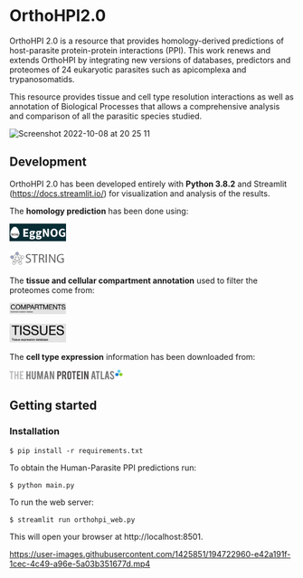 # OrthoHPI2.0

OrthoHPI 2.0 is a resource that provides homology-derived predictions of host-parasite protein-protein interactions (PPI). This work renews and extends OrthoHPI by integrating new versions of databases, predictors and proteomes of 24 eukaryotic parasites such as apicomplexa and trypanosomatids.

This resource provides tissue and cell type resolution interactions as well as annotation of Biological Processes that allows a comprehensive analysis and comparison of all the parasitic species studied.


<img width="1760" alt="Screenshot 2022-10-08 at 20 25 11" src="https://user-images.githubusercontent.com/1425851/194722121-b6f01c52-57d7-4676-aefe-239a2be3e78a.png">


## Development

OrthoHPI 2.0 has been developed entirely with **Python 3.8.2** and Streamlit (https://docs.streamlit.io/) for visualization and analysis of the results.

The **homology prediction** has been done using:

<a src="http://eggnog5.embl.de/"><img width=100 alt="eggnog" src="https://github.com/Multiomics-Analytics-Group/OrthoHPI2.0/blob/main/images/eggnog.png"> </a>


<a src="https://string-db.org/"><img width=100 alt="string" src="https://github.com/Multiomics-Analytics-Group/OrthoHPI2.0/blob/main/images/string.png"></a>


The **tissue and cellular compartment annotation** used to filter the proteomes come from:

<a src="https://compartments.jensenlab.org/"><img width=100 alt="compartments" src="https://github.com/Multiomics-Analytics-Group/OrthoHPI2.0/blob/main/images/compartments.png"></a>

<a src="https://tissues.jensenlab.org/"><img width=100 alt="tissues" src="https://github.com/Multiomics-Analytics-Group/OrthoHPI2.0/blob/main/images/tissues.png"></a>


The **cell type expression** information has been downloaded from:

<a src="https://www.proteinatlas.org/humanproteome/tissue+cell+type"><img width=200 alt="hpa" src="https://github.com/Multiomics-Analytics-Group/OrthoHPI2.0/blob/main/images/hpa.png"></a>

## Getting started

### Installation

```
$ pip install -r requirements.txt
```

To obtain the Human-Parasite PPI predictions run:
``` 
$ python main.py
```

To run the web server:
``` 
$ streamlit run orthohpi_web.py
```

This will open your browser at http://localhost:8501.



https://user-images.githubusercontent.com/1425851/194722960-e42a191f-1cec-4c49-a96e-5a03b351677d.mp4




